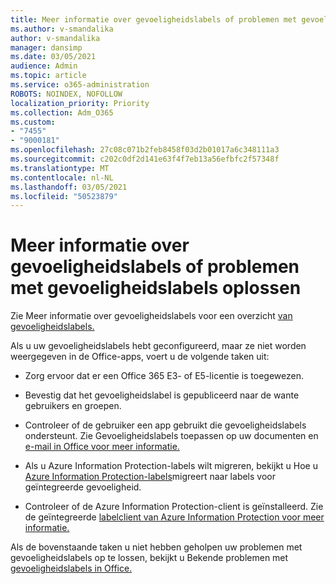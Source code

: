 ```yaml
---
title: Meer informatie over gevoeligheidslabels of problemen met gevoeligheidslabels oplossen
ms.author: v-smandalika
author: v-smandalika
manager: dansimp
ms.date: 03/05/2021
audience: Admin
ms.topic: article
ms.service: o365-administration
ROBOTS: NOINDEX, NOFOLLOW
localization_priority: Priority
ms.collection: Adm_O365
ms.custom:
- "7455"
- "9000181"
ms.openlocfilehash: 27c08c071b2feb8458f03d2b01017a6c348111a3
ms.sourcegitcommit: c202c0df2d141e63f4f7eb13a56efbfc2f57348f
ms.translationtype: MT
ms.contentlocale: nl-NL
ms.lasthandoff: 03/05/2021
ms.locfileid: "50523879"
---
```

# <a name="learn-about-or-troubleshoot-sensitivity-labels"></a>Meer informatie over gevoeligheidslabels of problemen met gevoeligheidslabels oplossen

Zie Meer informatie over gevoeligheidslabels voor een overzicht [van gevoeligheidslabels.](https://docs.microsoft.com/microsoft-365/compliance/sensitivity-labels)

Als u uw gevoeligheidslabels hebt geconfigureerd, maar ze niet worden weergegeven in de Office-apps, voert u de volgende taken uit:

- Zorg ervoor dat er een Office 365 E3- of E5-licentie is toegewezen.

- Bevestig dat het gevoeligheidslabel is gepubliceerd naar de wante gebruikers en groepen.

- Controleer of de gebruiker een app gebruikt die gevoeligheidslabels ondersteunt. Zie Gevoeligheidslabels toepassen op uw documenten en [e-mail in Office voor meer informatie.](https://support.microsoft.com/topic/apply-sensitivity-labels-to-your-files-and-email-in-office-2f96e7cd-d5a4-403b-8bd7-4cc636bae0f9)

- Als u Azure Information Protection-labels wilt migreren, bekijkt u Hoe u [Azure Information Protection-labels](https://docs.microsoft.com/azure/information-protection/configure-policy-migrate-labels)migreert naar labels voor geïntegreerde gevoeligheid.

- Controleer of de Azure Information Protection-client is geïnstalleerd. Zie de geïntegreerde [labelclient van Azure Information Protection voor meer informatie.](https://docs.microsoft.com/azure/information-protection/rms-client/unifiedlabelingclient-version-release-history)

Als de bovenstaande taken u niet hebben geholpen uw problemen met gevoeligheidslabels op te lossen, bekijkt u Bekende problemen met [gevoeligheidslabels in Office.](https://support.microsoft.com/topic/known-issues-with-sensitivity-labels-in-office-b169d687-2bbd-4e21-a440-7da1b2743edc)

